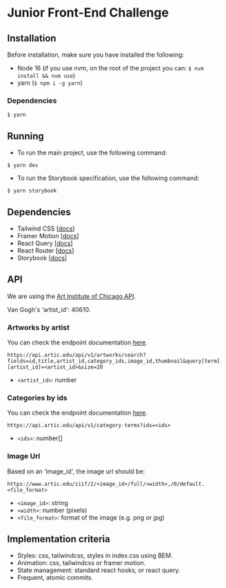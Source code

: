 # Junior Front-End Challenge

## Installation

Before installation, make sure you have installed the following:

- Node 16 (if you use nvm, on the root of the project you can: `$ nvm install && nvm use`)
- yarn (`$ npm i -g yarn`)

### Dependencies

```shell
$ yarn
```

## Running

- To run the main project, use the following command:

```shell
$ yarn dev
```

- To run the Storybook specification, use the following command:

```shell
$ yarn storybook
```

## Dependencies

- Tailwind CSS [[docs](https://tailwindcss.com/docs/installation)]
- Framer Motion [[docs](https://www.framer.com/docs/)]
- React Query [[docs](https://tanstack.com/query/v4/docs/overview)]
- React Router [[docs](https://reactrouter.com/en/6.4.3)]
- Storybook [[docs](https://storybook.js.org/docs/react/get-started/introduction)]

## API

We are using the [Art Institute of Chicago API](https://api.artic.edu/docs/#introduction).

Van Gogh's 'artist_id': 40610.

### Artworks by artist

You can check the endpoint documentation [here](https://api.artic.edu/docs/#get-artworks-search).

```
https://api.artic.edu/api/v1/artworks/search?fields=id,title,artist_id,category_ids,image_id,thumbnail&query[term][artist_id]=<artist_id>&size=20
```

- `<artist_id>`: number

### Categories by ids

You can check the endpoint documentation [here](https://api.artic.edu/docs/#collections).

```
https://api.artic.edu/api/v1/category-terms?ids=<ids>
```

- `<ids>`: number[]

### Image Url

Based on an 'image_id', the image url should be:

```
https://www.artic.edu/iiif/2/<image_id>/full/<width>,/0/default.<file_format>
```

- `<image_id>`: string
- `<width>`: number (pixels)
- `<file_format>`: format of the image (e.g. png or jpg)

## Implementation criteria

- Styles: css, tailwindcss, styles in index.css using BEM.
- Animation: css, tailwindcss or framer motion.
- State management: standard react hooks, or react query.
- Frequent, atomic commits.
